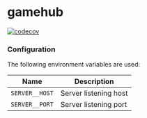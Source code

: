 # gamehub

[![codecov](https://codecov.io/gh/yevtyushkin/gamehub/graph/badge.svg?token=HM3QY3R0U0)](https://codecov.io/gh/yevtyushkin/gamehub)

### Configuration

The following environment variables are used:

| Name           | Description           |
|----------------|-----------------------|
| `SERVER__HOST` | Server listening host |
| `SERVER__PORT` | Server listening port |

    